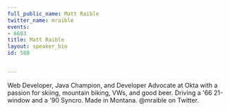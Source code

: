 ---
full_public_name: Matt Raible
twitter_name: mraible
events:
- 6683
title: Matt Raible
layout: speaker_bio
id: 588

---
Web Developer, Java Champion, and Developer Advocate at Okta with a passion for skiing, mountain biking, VWs, and good beer. Driving a '66 21-window and a '90 Syncro. Made in Montana. @mraible on Twitter.